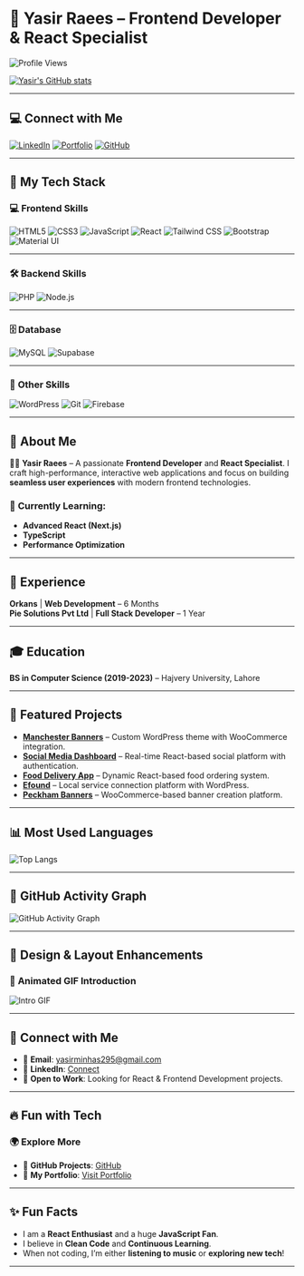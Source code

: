 # 🚀 Yasir Raees – Frontend Developer & React Specialist  
![Profile Views](https://komarev.com/ghpvc/?username=developer-yasir&color=blue&style=flat)  

[![Yasir's GitHub stats](https://github-readme-stats.vercel.app/api?username=developer-yasir&cache_seconds=86400)](https://github.com/developer-yasir)  

---

## 💻 **Connect with Me**  
[![LinkedIn](https://img.shields.io/badge/LinkedIn-Connect-blue?style=flat&logo=linkedin)](https://www.linkedin.com/in/developer-yasir/)  [![Portfolio](https://img.shields.io/badge/Portfolio-Visit-green?style=flat&logo=google-chrome)](https://www.yasirraees.com)  [![GitHub](https://img.shields.io/badge/GitHub-Profile-black?style=flat&logo=github)](https://github.com/developer-yasir)

---

## 🎨 **My Tech Stack**

### 💻 **Frontend Skills**  
![HTML5](https://img.shields.io/badge/HTML5-%23E34F26.svg?style=flat&logo=html5&logoColor=white) ![CSS3](https://img.shields.io/badge/CSS3-%231572B6.svg?style=flat&logo=css3&logoColor=white) ![JavaScript](https://img.shields.io/badge/JavaScript-%23F7DF1E.svg?style=flat&logo=javascript&logoColor=black) ![React](https://img.shields.io/badge/React-%2361DAFB.svg?style=flat&logo=react&logoColor=black) ![Tailwind CSS](https://img.shields.io/badge/TailwindCSS-%2306B6D4.svg?style=flat&logo=tailwind-css&logoColor=white) ![Bootstrap](https://img.shields.io/badge/Bootstrap-%23563D7C.svg?style=flat&logo=bootstrap&logoColor=white) ![Material UI](https://img.shields.io/badge/Material--UI-%230081CB.svg?style=flat&logo=mui&logoColor=white)

---

### 🛠 **Backend Skills**  
![PHP](https://img.shields.io/badge/PHP-%23777BB4.svg?style=flat&logo=php&logoColor=white) ![Node.js](https://img.shields.io/badge/Node.js-%2343853D.svg?style=flat&logo=node.js&logoColor=white)

---

### 🗄 **Database**  
![MySQL](https://img.shields.io/badge/MySQL-%234479A1.svg?style=flat&logo=mysql&logoColor=white) ![Supabase](https://img.shields.io/badge/Supabase-%233ECF8E.svg?style=flat&logo=supabase&logoColor=white)

---

### 🔧 **Other Skills**  
![WordPress](https://img.shields.io/badge/WordPress-%2321759B.svg?style=flat&logo=wordpress&logoColor=white) ![Git](https://img.shields.io/badge/Git-%23F05032.svg?style=flat&logo=git&logoColor=white) ![Firebase](https://img.shields.io/badge/Firebase-%23FFCA28.svg?style=flat&logo=firebase&logoColor=black)

---

## 🌟 **About Me**  
👨‍💻 **Yasir Raees** – A passionate **Frontend Developer** and **React Specialist**. I craft high-performance, interactive web applications and focus on building **seamless user experiences** with modern frontend technologies.

### 📌 **Currently Learning**:  
- **Advanced React (Next.js)**  
- **TypeScript**  
- **Performance Optimization**

---

## 💼 **Experience**  
**Orkans** | **Web Development** – 6 Months  
**Pie Solutions Pvt Ltd** | **Full Stack Developer** – 1 Year  

---

## 🎓 **Education**  
**BS in Computer Science (2019-2023)** – Hajvery University, Lahore  

---

## 🚀 **Featured Projects**  

- **[Manchester Banners](https://manchesterbanners.co.uk)** – Custom WordPress theme with WooCommerce integration.  
- **[Social Media Dashboard](https://stellular-pixie-a0846f.netlify.app)** – Real-time React-based social platform with authentication.  
- **[Food Delivery App](https://profound-baklava-68f683.netlify.app)** – Dynamic React-based food ordering system.  
- **[Efound](https://efound.co.uk)** – Local service connection platform with WordPress.  
- **[Peckham Banners](https://peckhambanners.co.uk)** – WooCommerce-based banner creation platform.  

---

## 📊 **Most Used Languages**  
![Top Langs](https://github-readme-stats.vercel.app/api/top-langs/?username=developer-yasir&layout=compact&theme=radical)  

---

## 📅 **GitHub Activity Graph**  
![GitHub Activity Graph](https://github-readme-activity-graph.vercel.app/graph?username=developer-yasir&theme=react-dark)

---

## 🎨 **Design & Layout Enhancements**  

### 🚀 **Animated GIF Introduction**  
![Intro GIF](https://media.giphy.com/media/qgQUggAC3Pfv687qPC/giphy.gif)

---

## 🤝 **Connect with Me**  
- 📧 **Email**: yasirminhas295@gmail.com  
- 💼 **LinkedIn**: [Connect](https://www.linkedin.com/in/developer-yasir/)  
- 📌 **Open to Work**: Looking for React & Frontend Development projects.

---

## 🔥 **Fun with Tech**  
### 🌍 **Explore More**  
- 🔗 **GitHub Projects**: [GitHub](https://github.com/developer-yasir)  
- 💼 **My Portfolio**: [Visit Portfolio](https://www.yasirraees.com)

---

## ✨ **Fun Facts**  
- I am a **React Enthusiast** and a huge **JavaScript Fan**.  
- I believe in **Clean Code** and **Continuous Learning**.  
- When not coding, I’m either **listening to music** or **exploring new tech**!  

---
